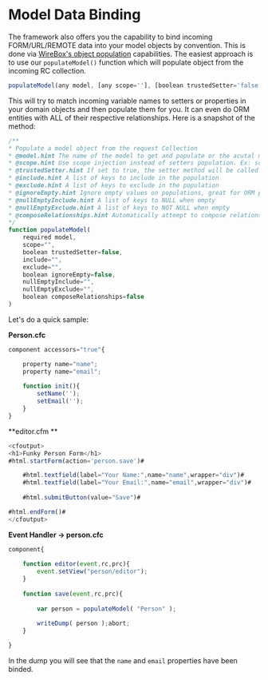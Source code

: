 # Model Data Binding

The framework also offers you the capability to bind incoming FORM/URL/REMOTE data into your model objects by convention.  This is done via [WireBox's object population](http://wirebox.ortusbooks.com/content/wirebox_object_populator/index.html) capabilities. The easiest approach is to use our `populateModel()` function which will populate object from the incoming RC collection.

```js
populateModel(any model, [any scope=''], [boolean trustedSetter='false'], [any include=''], [any exclude=''], [boolean ignoreEmpty='false'], [any nullEmptyInclude=''], [any nullEmptyExclude=''], [boolean composeRelationships='false']) 
```

This will try to match incoming variable names to setters or properties in your domain objects and then populate them for you.  It can even do ORM entities with ALL of their respective relationships. Here is a snapshot of the method:

```js
/**
* Populate a model object from the request Collection
* @model.hint The name of the model to get and populate or the acutal model object. If you already have an instance of a model, then use the populateBean() method
* @scope.hint Use scope injection instead of setters population. Ex: scope=variables.instance.
* @trustedSetter.hint If set to true, the setter method will be called even if it does not exist in the object
* @include.hint A list of keys to include in the population
* @exclude.hint A list of keys to exclude in the population
* @ignoreEmpty.hint Ignore empty values on populations, great for ORM population
* @nullEmptyInclude.hint A list of keys to NULL when empty
* @nullEmptyExclude.hint A list of keys to NOT NULL when empty
* @composeRelationships.hint Automatically attempt to compose relationships from memento
*/
function populateModel(
	required model,
	scope="",
	boolean trustedSetter=false,
	include="",
	exclude="",
	boolean ignoreEmpty=false,
	nullEmptyInclude="",
	nullEmptyExclude="",
	boolean composeRelationships=false
)
```

Let's do a quick sample:

**Person.cfc** 

```js
component accessors="true"{

	property name="name";
	property name="email";
	
	function init(){
		setName('');
		setEmail('');
	}
}
```

**editor.cfm **

```js
<cfoutput>
<h1>Funky Person Form</h1>
#html.startForm(action='person.save')#

	#html.textfield(label="Your Name:",name="name",wrapper="div")#
	#html.textfield(label="Your Email:",name="email",wrapper="div")#
	
	#html.submitButton(value="Save")#

#html.endForm()#
</cfoutput>
```

**Event Handler -> person.cfc** 

```js
component{
	
	function editor(event,rc,prc){
		event.setView("person/editor");		
	}
	
	function save(event,rc,prc){
		
		var person = populateModel( "Person" );
		
		writeDump( person );abort;
	}

}
```

In the dump you will see that the `name` and `email` properties have been binded.
